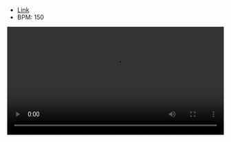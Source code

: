 - [Link](https://osu.ppy.sh/beatmapsets/993369#osu/2225466)
- BPM: 150





<video width="100%" height="auto" controls autoplay loop src="https://arweave.net/ACKWqx4OoHjb2BVpGynXOAWZ7D1Me6jfWyAT62ejhbk" type="video/mp4"></video>